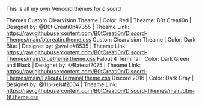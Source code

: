 This is all my own Vencord themes for discord

Themes
Custom Clearvision Theame | Color: Red | Theame: B0t Creati0n | Designet by: @B0t Creati0n#7355 | Theame Link: https://raw.githubusercontent.com/B0tCreati0n/Discord-Themes/main/btcreatin.theme.css
Custom Clearvision Theame | Color: Dark Blue | Designet by: @walle#8535 | Theame Link: https://raw.githubusercontent.com/B0tCreati0n/Discord-Themes/main/bluetheme.theme.css
Falout 4 Terminal | Color: Dark Green and Black | Designet by: @Bates#7075 | Theame Link: https://raw.githubusercontent.com/B0tCreati0n/Discord-Themes/main/Fallout4Terminal.theme.css
Discord 2016 | Color: Dark Gray | Designet by: @11pixels#2004 | Theame Link: https://raw.githubusercontent.com/B0tCreati0n/Discord-Themes/main/dtm-16.theme.css
